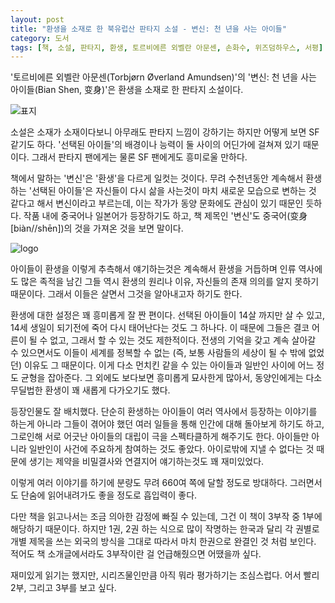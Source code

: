 ```yaml
---
layout: post
title: "환생을 소재로 한 북유럽산 판타지 소설 - 변신: 천 년을 사는 아이들"
category: 도서
tags: [책, 소설, 판타지, 환생, 토르비에른 외벨란 아문센, 손화수, 위즈덤하우스, 서평]
---
```


'토르비에른 외벨란 아문센(Torbjørn Øverland Amundsen)'의
'변신: 천 년을 사는 아이들(Bian Shen, 变身)'은
환생을 소재로 한 판타지 소설이다.

![표지](https://lh3.googleusercontent.com/Sn8-Q9vo5m7HJywgxiYGgFNUQhzi0PmRZNWBJnlUHRjElhYQkaJFIbZ0JgkzPhbivTpGg4cC6xJVgQ=s480)

소설은 소재가 소재이다보니 아무래도 판타지 느낌이 강하기는 하지만
어떻게 보면 SF 같기도 하다.
'선택된 아이들'의 배경이나 능력이 둘 사이의 어딘가에 걸쳐져 있기 때문이다.
그래서 판타지 팬에게는 물론 SF 팬에게도 흥미로울 만하다.

책에서 말하는 '변신'은 '환생'을 다르게 일컷는 것이다.
무려 수천년동안 계속해서 환생하는 '선택된 아이들'은
자신들이 다시 삶을 사는것이 마치 새로운 모습으로 변하는 것 같다고 해서 변신이라고 부르는데,
이는 작가가 동양 문화에도 관심이 있기 때문인 듯하다.
작품 내에 중국어나 일본어가 등장하기도 하고,
책 제목인 '변신'도 중국어(变身 [biàn//shēn])의 것을 가져온 것을 보면 말이다.

![logo](https://lh3.googleusercontent.com/0w3gQM0HOfCiBqFMLElWS9RATQ45AfIc0PVBKnalGVu9_7TILJvlOkmriPhd2icDW0UDh-885nkFjg)

아이들이 환생을 이렇게 추측해서 얘기하는것은
계속해서 환생을 거듭하며 인류 역사에도 많은 족적을 남긴 그들 역시
환생의 원리나 이유, 자신들의 존재 의의를 알지 못하기 때문이다.
그래서 이들은 살면서 그것을 알아내고자 하기도 한다.

환생에 대한 설정은 꽤 흥미롭게 잘 짠 편이다.
선택된 아이들이 14살 까지만 살 수 있고, 14세 생일이 되기전에 죽어 다시 태어난다는 것도 그 하나다.
이 때문에 그들은 결코 어른이 될 수 없고,
그래서 할 수 있는 것도 제한적이다.
전생의 기억을 갖고 계속 살아갈 수 있으면서도
이들이 세계를 정복할 수 없는 (즉, 보통 사람들의 세상이 될 수 밖에 없었던) 이유도 그 때문이다.
이게 다소 먼치킨 같을 수 있는 아이들과 일반인 사이에 어느 정도 균형을 잡아준다.
그 외에도 보다보면 흥미롭게 묘사한게 많아서,
동양인에게는 다소 무딜법한 환생이 꽤 새롭게 다가오기도 했다.

등장인물도 잘 배치했다.
단순히 환생하는 아이들이 여러 역사에서 등장하는 이야기를 하는게 아니라
그들이 겪어야 했던 여러 일들을 통해 인간에 대해 돌아보게 하기도 하고,
그로인해 서로 어긋난 아이들의 대립이 극을 스펙타클하게 해주기도 한다.
아이들만 아니라 일반인이 사건에 주요하게 참여하는 것도 좋았다.
아이로밖에 지낼 수 없다는 것 때문에 생기는 제약을 비밀결사와 연결지어 얘기하는것도 꽤 재미있었다.

이렇게 여러 이야기를 하기에 분량도 무려 660여 쪽에 달할 정도로 방대하다.
그러면서도 단숨에 읽어내려가도 좋을 정도로 흡입력이 좋다.

다만 책을 읽고나서는 조금 의아한 감정에 빠질 수 있는데,
그건 이 책이 3부작 중 1부에 해당하기 때문이다.
하지만 1권, 2권 하는 식으로 많이 작명하는 한국과 달리
각 권별로 개별 제목을 쓰는 외국의 방식을 그대로 따라서
마치 한권으로 완결인 것 처럼 보인다.
적어도 책 소개글에서라도 3부작이란 걸 언급해줬으면 어땠을까 싶다.

재미있게 읽기는 했지만,
시리즈물인만큼 아직 뭐라 평가하기는 조심스럽다.
어서 빨리 2부, 그리고 3부를 보고 싶다.
